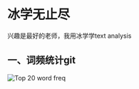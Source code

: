 # 冰学无止尽

兴趣是最好的老师，我用冰学学text analysis

## 一、词频统计git
![Top 20 word freq](https://github.com/claregogo/bigice/blob/main/top20word_freq.png)


